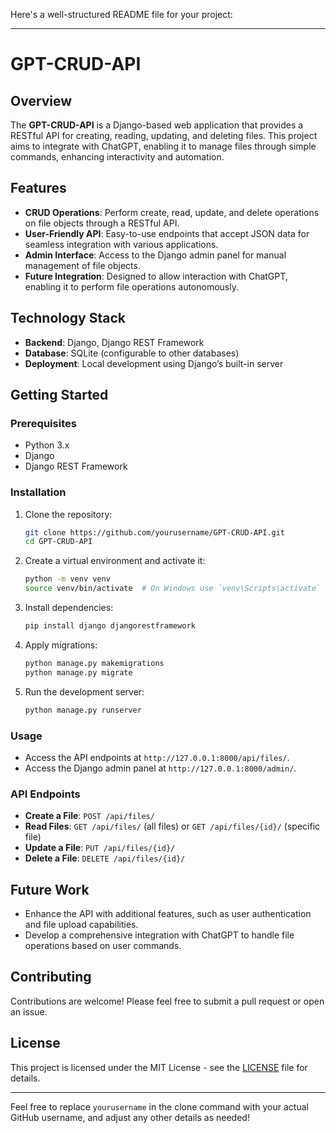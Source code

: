 Here's a well-structured README file for your project:

---

# GPT-CRUD-API

## Overview
The **GPT-CRUD-API** is a Django-based web application that provides a RESTful API for creating, reading, updating, and deleting files. This project aims to integrate with ChatGPT, enabling it to manage files through simple commands, enhancing interactivity and automation.

## Features
- **CRUD Operations**: Perform create, read, update, and delete operations on file objects through a RESTful API.
- **User-Friendly API**: Easy-to-use endpoints that accept JSON data for seamless integration with various applications.
- **Admin Interface**: Access to the Django admin panel for manual management of file objects.
- **Future Integration**: Designed to allow interaction with ChatGPT, enabling it to perform file operations autonomously.

## Technology Stack
- **Backend**: Django, Django REST Framework
- **Database**: SQLite (configurable to other databases)
- **Deployment**: Local development using Django’s built-in server

## Getting Started

### Prerequisites
- Python 3.x
- Django
- Django REST Framework

### Installation
1. Clone the repository:
   ```bash
   git clone https://github.com/yourusername/GPT-CRUD-API.git
   cd GPT-CRUD-API
   ```
2. Create a virtual environment and activate it:
   ```bash
   python -m venv venv
   source venv/bin/activate  # On Windows use `venv\Scripts\activate`
   ```
3. Install dependencies:
   ```bash
   pip install django djangorestframework
   ```
4. Apply migrations:
   ```bash
   python manage.py makemigrations
   python manage.py migrate
   ```
5. Run the development server:
   ```bash
   python manage.py runserver
   ```

### Usage
- Access the API endpoints at `http://127.0.0.1:8000/api/files/`.
- Access the Django admin panel at `http://127.0.0.1:8000/admin/`.

### API Endpoints
- **Create a File**: `POST /api/files/`
- **Read Files**: `GET /api/files/` (all files) or `GET /api/files/{id}/` (specific file)
- **Update a File**: `PUT /api/files/{id}/`
- **Delete a File**: `DELETE /api/files/{id}/`

## Future Work
- Enhance the API with additional features, such as user authentication and file upload capabilities.
- Develop a comprehensive integration with ChatGPT to handle file operations based on user commands.

## Contributing
Contributions are welcome! Please feel free to submit a pull request or open an issue.

## License
This project is licensed under the MIT License - see the [LICENSE](LICENSE) file for details.

---

Feel free to replace `yourusername` in the clone command with your actual GitHub username, and adjust any other details as needed!
